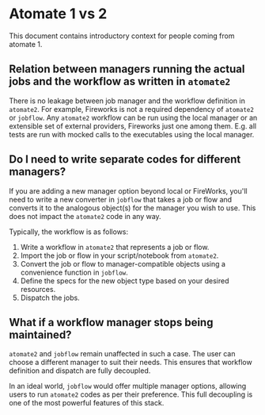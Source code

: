 # Atomate 1 vs 2

This document contains introductory context for people coming from atomate 1.

## Relation between managers running the actual jobs and the workflow as written in `atomate2`

There is no leakage between job manager and the workflow definition in `atomate2`. For example, Fireworks is not a required dependency of `atomate2` or `jobflow`. Any `atomate2` workflow can be run using the local manager or an extensible set of external providers, Fireworks just one among them. E.g. all tests are run with mocked calls to the executables using the local manager.

## Do I need to write separate codes for different managers?

If you are adding a new manager option beyond local or FireWorks, you'll need to write a new converter in `jobflow` that takes a job or flow and converts it to the analogous object(s) for the manager you wish to use. This does not impact the `atomate2` code in any way.

Typically, the workflow is as follows:

1. Write a workflow in `atomate2` that represents a job or flow.
2. Import the job or flow in your script/notebook from `atomate2`.
3. Convert the job or flow to manager-compatible objects using a convenience function in `jobflow`.
4. Define the specs for the new object type based on your desired resources.
5. Dispatch the jobs.

## What if a workflow manager stops being maintained?

`atomate2` and `jobflow` remain unaffected in such a case. The user can choose a different manager to suit their needs. This ensures that workflow definition and dispatch are fully decoupled.

In an ideal world, `jobflow` would offer multiple manager options, allowing users to run `atomate2` codes as per their preference. This full decoupling is one of the most powerful features of this stack.
